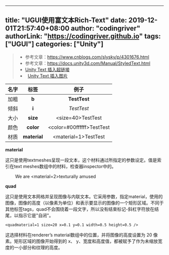 ﻿
---
title: "UGUI使用富文本Rich-Text"
date: 2019-12-01T21:57:40+08:00
author: "codingriver"
authorLink: "https://codingriver.github.io"
 tags: ["UGUI"]
categories: ["Unity"]
---

<!--more-->


> + 参考文章：https://www.cnblogs.com/slysky/p/4301676.html
> + 参考文章：https://docs.unity3d.com/Manual/StyledText.html
> + [Unity Text 插入超链接](https://blog.csdn.net/akof1314/article/details/49077983)
> +   [Unity Text 插入图片](https://blog.csdn.net/akof1314/article/details/49028279)



|名字|标签|例子|
|:-:|:-:|:-:|
|加粗|**b**|<b>TestTest</b>|
|倾斜|**i**|<i>TestTest</i>|
|大小|**size**|<size=40>TestTest</size>|
|颜色|**color**| <color=#00ffffff>TestTest</color>|
|材质|**material**| <material=1>TestTest</material>|

**material**

这只是使用textmeshes呈现一段文本，这个材料通过所指定的参数设定。值是索引在text meshes数组中的材料，检查器inspector中的。

        We are <material=2>texturally</material> amused

**quad**

这只是使用文本网格并呈现图像与内联文本。它采用参数，指定material，使用的图像，图像的高度（以像素为单位）和表示要显示的图像的一个矩形区域。不同于其他标签tags，quad不会围绕着一段文字，所以没有结束标记-斜杠字符放在结尾，以指示它是"自闭"。

```
<quadmaterial=1 size=20 x=0.1 y=0.1 width=0.5 height=0.5 />
```

这选择材料在renderer’s material数组中的位置，并将图像的高度设置为 20 像素。矩形区域的图像开始得到的 x、 y、宽度和高度值，都被赋予了作为未缩放宽度的一小部分和纹理的高度。
